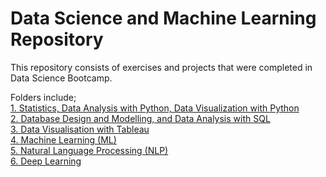 # Data Science and Machine Learning Repository 
This repository consists of exercises and projects that were completed in Data Science Bootcamp.  

Folders include;   
[1. Statistics, Data Analysis with Python, Data Visualization with Python](https://github.com/smeteo/Data-Science-and-Machine-Learning/tree/master/1.%20Statistics%2C%20Data%20Analysis%20with%20Python%2C%20Data%20Visualization%20with%20Python)  
[2. Database Design and Modelling, and Data Analysis with SQL](https://github.com/smeteo/Data-Science-and-Machine-Learning/tree/master/2.%20Database%20Design%20and%20Modelling%2C%20and%20Data%20Analysis%20with%20SQL)  
[3. Data Visualisation with Tableau](https://github.com/smeteo/Data_Science_and_Machine_Learning/tree/master/3.%20Data%20Visualization%20with%20Tableau)  
[4. Machine Learning (ML)](https://github.com/smeteo/Data_Science_and_Machine_Learning/tree/master/4.%20Machine%20Learning)    
[5. Natural Language Processing (NLP)](https://github.com/smeteo/Data_Science_and_Machine_Learning/tree/master/5.%20Natural%20Language%20Processing)  
[6. Deep Learning](https://github.com/smeteo/Data_Science_and_Machine_Learning/tree/master/6.%20Deep%20Learning)  
